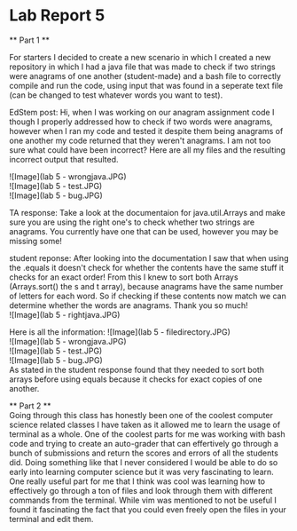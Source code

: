 # Lab Report 5 <br>
** Part 1 ** <br>

For starters I decided to create a new scenario in which I created a new repository in which I had a java file that was made to check if two strings were anagrams of one another (student-made) and a bash file to correctly compile and run the code, using input
that was found in a seperate text file (can be changed to test whatever words you want to test).

EdStem post: Hi, when I was working on our anagram assignment code I though I properly addressed how to check if two words were anagrams, however when I ran my code and tested it despite them being anagrams of one another
my code returned that they weren't anagrams. I am not too sure what could have been incorrect? Here are all my files and the resulting incorrect output that resulted. <br>

![Image](lab 5 - wrongjava.JPG)<br>
![Image](lab 5 - test.JPG)<br>
![Image](lab 5 - bug.JPG)<br>


TA response: Take a look at the documentaion for java.util.Arrays and make sure you are using the right one's to check  whether two strings are anagrams. You currently have one that can be used, however you may be missing some!<br>

student reponse: After looking into the documentation I saw that when using the .equals it doesn't check for whether the contents have the same stuff it checks for an exact order! From this I knew to sort both Arrays (Arrays.sort() the s and t array), because anagrams
have the same number of letters for each word. So if checking if these contents now match we can determine whether the words are anagrams. Thank you so much! <br>
![Image](lab 5 - rightjava.JPG)<br>

Here is all the information:
![Image](lab 5 - filedirectory.JPG)<br>
![Image](lab 5 - wrongjava.JPG)<br>
![Image](lab 5 - test.JPG)<br>
![Image](lab 5 - bug.JPG)<br>
As stated in the student response found that they needed to sort both arrays before using equals because it checks for exact copies of one another.<br>

** Part 2 ** <br>
Going through this class has honestly been one of the coolest computer science related classes I have taken as it allowed me to learn the usage of terminal as a whole. One of the coolest parts for me was working with bash code and trying to create an auto-grader
that can effertively go through a bunch of submissions and return the scores and errors of all the students did. Doing something like that I never considered I would be able to do so early into learning computer science but it was very fascinating 
to learn. One really useful part for me that I think was cool was learning how to effectively go through a ton of files and look through them with different commands from the terminal. While vim was mentioned to not be useful I found it fascinating the fact that you
could even freely open the files in your terminal and edit them. <br>
